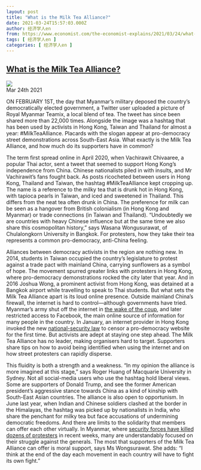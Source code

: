 ```yaml
---
layout: post
title: "What is the Milk Tea Alliance?"
date: 2021-03-24T15:57:03.000Z
author: 经济学人en
from: https://www.economist.com/the-economist-explains/2021/03/24/what-is-the-milk-tea-alliance
tags: [ 经济学人en ]
categories: [ 经济学人en ]
---
```

<!--1616601423000-->
[What is the Milk Tea Alliance?](https://www.economist.com/the-economist-explains/2021/03/24/what-is-the-milk-tea-alliance)
------

<div>
<img src="https://images.weserv.nl/?url=www.economist.com/img/b/1280/720/90/sites/default/files/20210320_BLP503_0.jpg"/><div></div><aside ><div ><time itemscope="" itemType="http://schema.org/DateTime" dateTime="2021-03-24T15:33:49Z" >Mar 24th 2021</time><meta itemProp="author" content="The Economist"/></div><div ></div></aside><p >ON FEBRUARY 1ST, the day that Myanmar’s military deposed the country’s democratically elected government, a Twitter user uploaded a picture of Royal Myanmar Teamix, a local blend of tea. The tweet has since been shared more than 22,000 times. Alongside the image was a hashtag that has been used by activists in Hong Kong, Taiwan and Thailand for almost a year: #MilkTeaAlliance. Placards with the slogan appear at pro-democracy street demonstrations across South-East Asia. What exactly is the Milk Tea Alliance, and how much do its supporters have in common? </p><p >The term first spread online in April 2020, when Vachirawit Chivaaree, a popular Thai actor, sent a tweet that seemed to support Hong Kong’s independence from China. Chinese nationalists piled in with insults, and Mr Vachirawit’s fans fought back. As posts ricocheted between users in Hong Kong, Thailand and Taiwan, the hashtag #MilkTeaAlliance kept cropping up. The name is a reference to the milky tea that is drunk hot in Hong Kong, with tapioca pearls in Taiwan, and iced and sweetened in Thailand. This differs from the neat tea often drunk in China. The preference for milk can be seen as a hangover from British colonialism (in Hong Kong and Myanmar) or trade connections (in Taiwan and Thailand). “Undoubtedly we are countries with heavy Chinese influence but at the same time we also share this cosmopolitan history,” says Wasana Wongusurawat, of Chulalongkorn University in Bangkok. For protesters, how they take their tea represents a common pro-democracy, anti-China feeling.</p><div id="" ><div><div id="econ-1"></div></div></div><p >Alliances between democracy activists in the region are nothing new. In 2014, students in Taiwan occupied the country’s legislature to protest against a trade pact with mainland China, carrying sunflowers as a symbol of hope. The movement spurred greater links with protesters in Hong Kong, where pro-democracy demonstrations rocked the city later that year. And in 2016 Joshua Wong, a prominent activist from Hong Kong, was detained at a Bangkok airport while travelling to speak to Thai students. But what sets the Milk Tea Alliance apart is its loud online presence. Outside mainland China’s firewall, the internet is hard to control—although governments have tried. Myanmar’s army shut off the internet in <a href="https://www.economist.com/asia/2021/02/20/a-boycott-by-bureaucrats-is-undermining-the-coup-in-myanmar">the wake of the coup</a>, and later restricted access to Facebook, the main online source of information for many people in the country. In January, an internet provider in Hong Kong invoked the new <a href="https://www.economist.com/china/2021/03/11/to-crush-democracy-china-is-changing-hong-kongs-political-rules" data-tegid="stsqh9u25vtefc6j3nha1aol851r2vl9">national-security law</a> to censor a pro-democracy website for the first time. But activists are adept at staying one step ahead. The Milk Tea Alliance has no leader, making organisers hard to target. Supporters share tips on how to avoid being identified when using the internet and on how street protesters can rapidly disperse.</p><p >This fluidity is both a strength and a weakness. “In my opinion the alliance is more imagined at this stage,” says Roger Huang of Macquarie University in Sydney. Not all social-media users who use the hashtag hold liberal views. Some are supporters of Donald Trump, and see the former American president’s aggressive stance towards China as a kind of kinship with South-East Asian countries. The alliance is also open to opportunism. In June last year, when Indian and Chinese soldiers clashed at the border in the Himalayas, the hashtag was picked up by nationalists in India, who share the penchant for milky tea but face accusations of undermining democratic freedoms. And there are limits to the solidarity that members can offer each other virtually. In Myanmar, where <a href="https://www.economist.com/podcasts/2021/03/22/inflicting-damage-on-the-economy-is-a-price-theyre-willing-to-pay-boycotts-and-protests-in-myanmar">security forces have killed dozens of protesters</a> in recent weeks, many are understandably focused on their struggle against the generals. The most that supporters of the Milk Tea Alliance can offer is moral support, says Ms Wongsurawat. She adds: “I think at the end of the day each movement in each country will have to fight its own fight.”</p>
</div>
